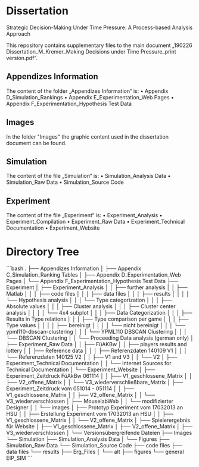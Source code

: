 # Dissertation
Strategic Decision-Making Under Time Pressure: A Process-based Analysis Approach

This repository contains supplementary files to the main document „190226 Dissertation_M_Kremer_Making Decisions under Time Pressure_print version.pdf“.

## Appendizes Information
The content of the folder „Appendizes Information“ is:
•	Appendix D_Simulation_Rankings
•	Appendix E_Experimentation_Web Pages
•	Appendix F_Experimentation_Hypothesis Test Data

## Images
In the folder "Images" the graphic content used in the dissertation document can be found.

## Simulation
The content of the file „Simulation“ is:
•	Simulation_Analysis Data 
•	Simulation_Raw Data
•	Simulation_Source Code 

## Experiment
The content of the file „Experiment“ is:
•	Experiment_Analysis
•	Experiment_Compilation
•	Experiment_Raw Data
•	Experiment_Technical Documentation
•	Experiment_Website

# Directory Tree

´´´bash
.
├── Appendizes Information
│   ├── Appendix C_Simulation_Ranking Tables
│   ├── Appendix D_Experimentation_Web Pages
│   └── Appendix F_Experimentation_Hypothesis Test Data
├── Experiment
│   ├── Experiment_Analysis
│   │   ├── further analysis
│   │   ├── Matlab
│   │   │   ├── code files
│   │   │   ├── data files
│   │   │   ├── results
│   │   │   │   └── Hypothesis analysis
│   │   │   └── Type categorization
│   │   │       ├── Absolute values
│   │   │       ├── Cluster analysis
│   │   │       ├── Cluster center analysis
│   │   │       │   └── 4x4 subplot
│   │   │       ├── Data Categorization
│   │   │       ├── Results in Type relations
│   │   │       ├── Type comparison per game
│   │   │       ├── Type values
│   │   │       │   ├── bereinigt
│   │   │       │   └── nicht bereinigt
│   │   │       └── ypml110-dbscan-clustering
│   │   │           └── YPML110 DBSCAN Clustering
│   │   │               └── DBSCAN Clustering
│   │   └── Proceeding Data analysis (german only)
│   ├── Experiment_Raw Data
│   │   ├── FüAKBw
│   │   ├── players results and lottery
│   │   ├── Reference data
│   │   │   ├── Referenzdaten 140109 V1
│   │   │   └── Referenzdaten 140125 V2
│   │   ├── V1 and V3
│   │   └── V2
│   ├── Experiment_Technical Documentation
│   │   └── Internet Sources for Technical Documentation
│   └── Experiment_Website
│       ├── Experiment_Zeitdruck FüAkBw 061114
│       │   ├── V1_geschlossene_Matrix
│       │   ├── V2_offene_Matrix
│       │   └── V3_wiederverschließbare_Matrix
│       ├── Experiment_Zeitdruck vom 051014 - 051114
│       │   ├── V1_geschlossene_Matrix
│       │   ├── V2_offene_Matrix
│       │   └── V3_wiederverschlossen
│       ├── MouselabWeb
│       │   └── modifizierter Designer
│       │       └── images
│       ├── Prototyp Experiment vom 17032013 an HSU
│       │   ├── Erstellung Experiment vom 17032013 an HSU
│       │   ├── V1_geschlossene_Matrix
│       │   └── V2_offene_Matrix
│       ├── Spielerergebnis für Website
│       ├── V1_geschlossene_Matrix
│       ├── V2_offene_Matrix
│       ├── V3_wiederverschlossen
│       └── Versionsübergreifende Dateien
├── Images
└── Simulation
    ├── Simulation_Analysis Data
    │   └── Figures
    ├── Simulation_Raw Data
    └── Simulation_Source Code
        ├── code files
        ├── data files
        └── results
            ├── Erg_Files
            │   └── alt
            ├── figures
            └── general EIP_SIM
´´´
